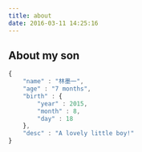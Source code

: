 ```yaml
---
title: about
date: 2016-03-11 14:25:16
---
```


## About my son

```javascript Info
{
    "name" : "林墨一",
    "age" : "7 months",
    "birth" : {
        "year" : 2015,
        "month" : 8,
        "day" : 18
    },
    "desc" : "A lovely little boy!"
}
```
